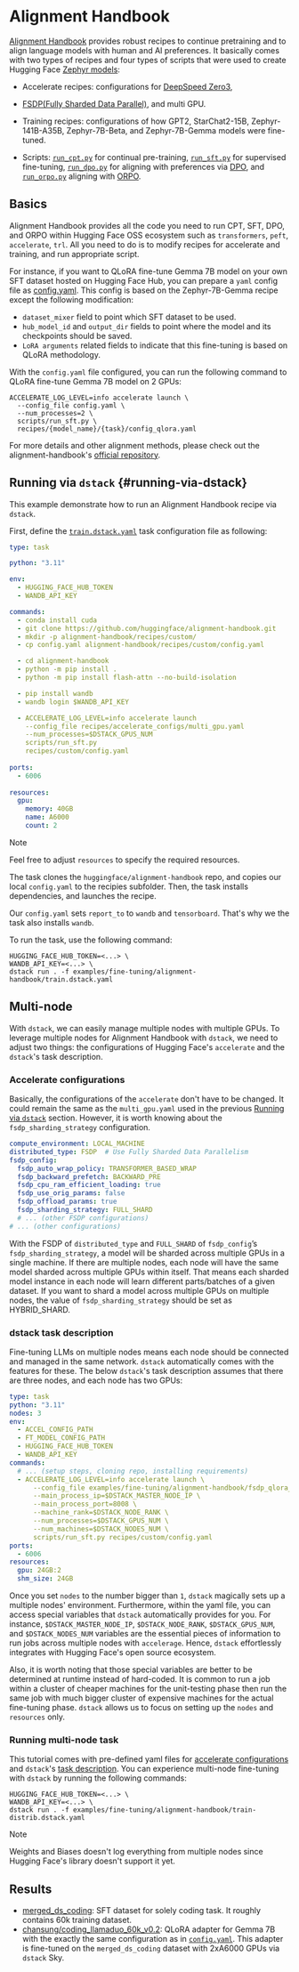 # Alignment Handbook

[Alignment Handbook](https://github.com/huggingface/alignment-handbook) provides robust recipes to continue pretraining
and to align language models with human and AI preferences. It basically comes with two types of recipes and four types
of scripts that were used to create Hugging Face [Zephyr models](https://huggingface.co/HuggingFaceH4):

- Accelerate recipes: configurations for [DeepSpeed Zero3](https://huggingface.co/docs/accelerate/v0.11.0/en/deepspeed),
- [FSDP(Fully Sharded Data Parallel)](https://pytorch.org/tutorials/intermediate/FSDP_tutorial.html), and multi GPU.

- Training recipes: configurations of how GPT2, StarChat2-15B, Zephyr-141B-A35B, Zephyr-7B-Beta, and Zephyr-7B-Gemma
  models were fine-tuned.

- Scripts: [`run_cpt.py`](https://github.com/huggingface/alignment-handbook/blob/main/scripts/run_cpt.py) for continual
  pre-training, [`run_sft.py`](https://github.com/huggingface/alignment-handbook/blob/main/scripts/run_sft.py) for
  supervised fine-tuning, [`run_dpo.py`](https://github.com/huggingface/alignment-handbook/blob/main/scripts/run_dpo.py)
  for aligning with preferences via [DPO](https://arxiv.org/abs/2305.18290),
  and [`run_orpo.py`](https://github.com/huggingface/alignment-handbook/blob/main/scripts/run_orpo.py) aligning
  with [ORPO](https://arxiv.org/abs/2403.07691).

## Basics

Alignment Handbook provides all the code you need to run CPT, SFT, DPO, and ORPO within Hugging Face OSS ecosystem
such as `transformers`, `peft`, `accelerate`, `trl`. All you need to do is to modify recipes for accelerate and
training, and run appropriate script.

For instance, if you want to QLoRA fine-tune Gemma 7B model on your own SFT dataset hosted on Hugging Face Hub, you can
prepare a `yaml` config file as [config.yaml](config.yaml). This config is based on the Zephyr-7B-Gemma recipe except
the following modification:

- `dataset_mixer` field to point which SFT dataset to be used.
- `hub_model_id` and `output_dir` fields to point where the model and its checkpoints should be saved.
- `LoRA arguments` related fields to indicate that this fine-tuning is based on QLoRA methodology.

With the `config.yaml` file configured, you can run the following command to QLoRA fine-tune Gemma 7B model on 2
GPUs:

```shell
ACCELERATE_LOG_LEVEL=info accelerate launch \
  --config_file config.yaml \
  --num_processes=2 \
  scripts/run_sft.py \
  recipes/{model_name}/{task}/config_qlora.yaml
```

For more details and other alignment methods, please check out the
alignment-handbook's [official repository](https://github.com/huggingface/alignment-handbook).

## Running via `dstack` {#running-via-dstack}

This example demonstrate how to run an Alignment Handbook recipe via `dstack`.

First, define the [`train.dstack.yaml`](train.dstack.yaml) task configuration file as following:

```yaml
type: task

python: "3.11"

env:
  - HUGGING_FACE_HUB_TOKEN
  - WANDB_API_KEY

commands:
  - conda install cuda
  - git clone https://github.com/huggingface/alignment-handbook.git
  - mkdir -p alignment-handbook/recipes/custom/
  - cp config.yaml alignment-handbook/recipes/custom/config.yaml

  - cd alignment-handbook
  - python -m pip install .
  - python -m pip install flash-attn --no-build-isolation

  - pip install wandb
  - wandb login $WANDB_API_KEY

  - ACCELERATE_LOG_LEVEL=info accelerate launch
    --config_file recipes/accelerate_configs/multi_gpu.yaml
    --num_processes=$DSTACK_GPUS_NUM
    scripts/run_sft.py
    recipes/custom/config.yaml
    
ports:
  - 6006
  
resources:
  gpu:
    memory: 40GB
    name: A6000
    count: 2
```

> [!NOTE]
> Feel free to adjust `resources` to specify the required resources.

The task clones the `huggingface/alignment-handbook` repo, and copies our local `config.yaml` to the recipies subfolder.
Then, the task installs dependencies, and launches the recipe.

Our `config.yaml` sets `report_to` to `wandb` and `tensorboard`. That's why we the task also installs `wandb`.

To run the task, use the following command:

```shell
HUGGING_FACE_HUB_TOKEN=<...> \
WANDB_API_KEY=<...> \
dstack run . -f examples/fine-tuning/alignment-handbook/train.dstack.yaml
```

## Multi-node 

With `dstack`, we can easily manage multiple nodes with multiple GPUs. To leverage multiple nodes for Alignment Handbook with `dstack`, we need to adjust two things: the configurations of Hugging Face's `accelerate` and the `dstack`'s task description.

### Accelerate configurations

Basically, the configurations of the `accelerate` don't have to be changed. It could remain the same as the `multi_gpu.yaml` used in the previous [Running via `dstack`](#running-via-dstack) section. However, it is worth knowing about the `fsdp_sharding_strategy` configuration.

```yaml
compute_environment: LOCAL_MACHINE
distributed_type: FSDP  # Use Fully Sharded Data Parallelism
fsdp_config: 
  fsdp_auto_wrap_policy: TRANSFORMER_BASED_WRAP
  fsdp_backward_prefetch: BACKWARD_PRE
  fsdp_cpu_ram_efficient_loading: true
  fsdp_use_orig_params: false 
  fsdp_offload_params: true
  fsdp_sharding_strategy: FULL_SHARD
  # ... (other FSDP configurations)
# ... (other configurations)
```

With the FSDP of `distributed_type` and `FULL_SHARD` of `fsdp_config`’s `fsdp_sharding_strategy`, a model will be sharded across multiple GPUs in a single machine. If there are multiple nodes, each node will have the same model sharded across multiple GPUs within itself. That means each sharded model instance in each node will learn different parts/batches of a given dataset. If you want to shard a model across multiple GPUs on multiple nodes, the value of `fsdp_sharding_strategy` should be set as HYBRID_SHARD.

### dstack task description

Fine-tuning LLMs on multiple nodes means each node should be connected and managed in the same network. `dstack` automatically comes with the features for these. The below `dstack`'s task description assumes that there are three nodes, and each node has two GPUs:

```yaml
type: task
python: "3.11" 
nodes: 3
env:
  - ACCEL_CONFIG_PATH
  - FT_MODEL_CONFIG_PATH
  - HUGGING_FACE_HUB_TOKEN
  - WANDB_API_KEY 
commands:
  # ... (setup steps, cloning repo, installing requirements)
  - ACCELERATE_LOG_LEVEL=info accelerate launch \
      --config_file examples/fine-tuning/alignment-handbook/fsdp_qlora_full_shard.yaml \
      --main_process_ip=$DSTACK_MASTER_NODE_IP \
      --main_process_port=8008 \
      --machine_rank=$DSTACK_NODE_RANK \
      --num_processes=$DSTACK_GPUS_NUM \
      --num_machines=$DSTACK_NODES_NUM \
      scripts/run_sft.py recipes/custom/config.yaml
ports:
  - 6006 
resources:
  gpu: 24GB:2
  shm_size: 24GB
```

Once you set `nodes` to the number bigger than `1`, `dstack` magically sets up a multiple nodes' environment. Furthermore, within the yaml file, you can access special variables that `dstack` automatically provides for you. For instance, `$DSTACK_MASTER_NODE_IP`, `$DSTACK_NODE_RANK`, `$DSTACK_GPUS_NUM`, and `$DSTACK_NODES_NUM` variables are the essential pieces of information to run jobs across multiple nodes with `accelerage`. Hence, `dstack` effortlessly integrates with Hugging Face's open source ecosystem. 

Also, it is worth noting that those special variables are better to be determined at runtime instead of hard-coded. It is common to run a job within a cluster of cheaper machines for the unit-testing phase then run the same job with much bigger cluster of expensive machines for the actual fine-tuning phase. `dstack` allows us to focus on setting up the `nodes` and `resources` only. 

### Running multi-node task

This tutorial comes with pre-defined yaml files for [accelerate configurations](./fsdp_qlora_full_shard.yaml) and `dstack`'s [task description](./train-distrib.dstack.yaml). You can experience multi-node fine-tuning with `dstack` by running the following commands:

```shell
HUGGING_FACE_HUB_TOKEN=<...> \
WANDB_API_KEY=<...> \
dstack run . -f examples/fine-tuning/alignment-handbook/train-distrib.dstack.yaml
```

> [!NOTE]
> Weights and Biases doesn't log everything from multiple nodes since Hugging Face's library doesn't support it yet.

## Results

- [merged_ds_coding](https://huggingface.co/datasets/chansung/merged_ds_coding): SFT dataset for solely coding task. It roughly contains 60k training dataset.
- [chansung/coding_llamaduo_60k_v0.2](https://huggingface.co/chansung/coding_llamaduo_60k_v0.2): QLoRA adapter for Gemma 7B with the exactly the same configuration as in [`config.yaml`](./config.yaml). This adapter is fine-tuned on the `merged_ds_coding` dataset with 2xA6000 GPUs via `dstack` Sky.
